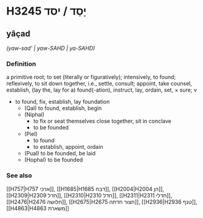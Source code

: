 # H3245 יָסַד / יסד

## yâçad

_(yaw-sad' | yaw-SAHD | ya-SAHD)_

### Definition

a primitive root; to set (literally or figuratively); intensively, to found; reflexively, to sit down together, i.e., settle, consult; appoint, take counsel, establish, (lay the, lay for a) found(-ation), instruct, lay, ordain, set, × sure; v

- to found, fix, establish, lay foundation
  - (Qal) to found, establish, begin
  - (Niphal)
    - to fix or seat themselves close together, sit in conclave
    - to be founded
  - (Piel)
    - to found
    - to establish, appoint, ordain
  - (Pual) to be founded, be laid
  - (Hophal) to be founded

### See also

[[H757|H757 ארכי]], [[H1685|H1685 דבח]], [[H2004|H2004 הן]], [[H2309|H2309 חדל]], [[H2310|H2310 חדל]], [[H2311|H2311 חדלי]], [[H2476|H2476 חלושה]], [[H2675|H2675 חצור חדתה]], [[H2936|H2936 טנף]], [[H4863|H4863 משארת]]
